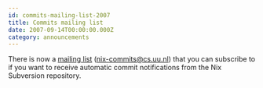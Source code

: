 ```yaml
---
id: commits-mailing-list-2007
title: Commits mailing list 
date: 2007-09-14T00:00:00.000Z
category: announcements
---
```

There is now a [mailing list](https://web.archive.org/web/20110820121249/http://mail.cs.uu.nl/mailman/listinfo/nix-commits) (nix-commits@cs.uu.nl) that you can subscribe to if you want to receive automatic commit notifications from the Nix Subversion repository.

